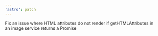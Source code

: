 ```yaml
---
'astro': patch
---
```


Fix an issue where HTML attributes do not render if getHTMLAttributes in an image service returns a Promise